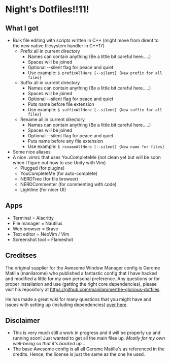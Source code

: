 # Night's Dotfiles!!11!
## What I got
- Bulk file editing with scripts written in C++ (might move from dirent to the new native filesystem handler in C++17)
    - Prefix all in current directory
        - Names can contain anything (Be a little bit careful here.....)
        - Spaces will be joined
        - Optional --silent flag for peace and quiet
        - Use example: `$ prefixAllHere [--silent] {New prefix for all files}`
    - Suffix all in current directory 
        - Names can contain anything (Be a little bit careful here.....)
        - Spaces will be joined
        - Optional --silent flag for peace and quiet
        - Puts name before file extension
        - Use example: `$ suffixAllHere [--silent] {New suffix for all files}`
    - Rename all in current directory
        - Names can contain anything (Be a little bit careful here.....)
        - Spaces will be joined
        - Optional --silent flag for peace and quiet
        - Puts name before any file extension
        - Use example: `$ renameAllHere [--silent] {New name for files}`
- Some nice aliases
- A nice .vimrc that uses YouCompleteMe (not clean yet but will be soon when I figure out how to use Unity with Vim)
    - Plugged (for plugins)
    - YouCompleteMe (for auto-complete)
    - NERDTree (for file browser)
    - NERDCommenter (for commenting with code)
    - Lightline (for nicer UI)

## Apps
- Terminal = Alacritty
- File manager = Nautilus
- Web browser = Brave
- Text editor = NeoVim / Vim
- Screenshot tool = Flameshot

## Creditses
The original supplier for the Awesome Window Manager config is Gerome Matilla (manilarome) who published a fantastic config that I have hacked and modified a little for my own personal preference.  Any questions or for proper installation and use (getting the right core dependencies), please visit his repository at <https://github.com/manilarome/the-glorious-dotfiles>.

He has made a great wiki for many questions that you might have and issues with setting up (including dependencies) [over here](https://github.com/manilarome/the-glorious-dotfiles/wiki).

## Disclaimer
- This is very much still a work in progress and it will be properly up and running soon!  Just wanted to get all the main files up.  *Mostly for my own well-being so that it's backed up...*
- The base Awesome config is all all Gerome Matilla's as referenced in the credits.  Hence, the license is just the same as the one he used.
